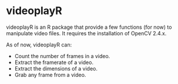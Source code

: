 videoplayR
==========

videoplayR is an R package that provide a few functions (for now) to manipulate
video files. It requires the installation of OpenCV 2.4.x. 

As of now, videoplayR can:
* Count the number of frames in a video.
* Extract the framerate of a video. 
* Extract the dimensions of a video. 
* Grab any frame from a video. 